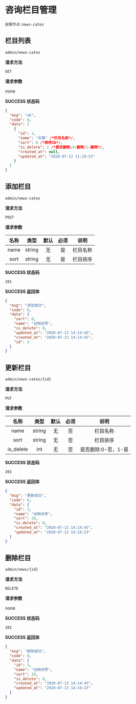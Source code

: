 # 咨询栏目管理

`权限节点:news-cates`

## 栏目列表

`admin/news-cates`

**请求方法**

`GET`

**请求参数**

none

**SUCCESS 状态码**

```json
{
  "msg": "ok",
  "code": 0,
  "data": [
    {
      "id": 1,
      "name": "军事" /*栏目名称*/,
      "sort": 0 /*排序ID*/,
      "is_delete": 1 /*是否删除:0-删除/1-删除*/,
      "created_at": null,
      "updated_at": "2020-07-13 11:29:53"
    }
  ]
}
```

## 添加栏目

`admin/news-cates`

**请求方法**

`POST`

**请求参数**

| 名称 |  类型  | 默认 | 必须 |   说明   |
| :--: | :----: | :--: | :--: | :------: |
| name | string |  无  |  是  | 栏目名称 |
| sort | string |  无  |  是  | 栏目排序 |

**SUCCESS 状态码**

`201`

**SUCCESS 返回体**

```json
{
  "msg": "添加成功",
  "code": 0,
  "data": {
    "sort": 0,
    "name": "动物世界",
    "is_delete": 0,
    "updated_at": "2020-07-13 14:14:45",
    "created_at": "2020-07-13 14:14:45",
    "id": 3
  }
}
```

## 更新栏目

`admin/news-cates/{id}`

**请求方法**

`PUT`

**请求参数**

|   名称    |  类型  | 默认 | 必须 |        说明         |
| :-------: | :----: | :--: | :--: | :-----------------: |
|   name    | string |  无  |  否  |      栏目名称       |
|   sort    | string |  无  |  否  |      栏目排序       |
| is_delete |  int   |  无  |  否  | 是否删除:0-否，1-是 |

**SUCCESS 状态码**

`201`

**SUCCESS 返回体**

```json
{
  "msg": "更新成功",
  "code": 0,
  "data": {
    "id": 3,
    "name": "动物世界",
    "sort": 20,
    "is_delete": 0,
    "created_at": "2020-07-13 14:14:45",
    "updated_at": "2020-07-13 14:16:23"
  }
}
```

## 删除栏目

`admin/news/{id}`

**请求方法**

`DELETE`

**请求参数**

none

**SUCCESS 状态码**

`201`

**SUCCESS 返回体**

```json
{
  "msg": "删除成功",
  "code": 0,
  "data": {
    "id": 3,
    "name": "动物世界",
    "sort": 20,
    "is_delete": 0,
    "created_at": "2020-07-13 14:14:45",
    "updated_at": "2020-07-13 14:16:23"
  }
}
```
